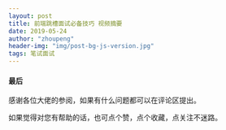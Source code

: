 ```yaml
---
layout: post
title: 前端跳槽面试必备技巧 视频摘要
date: 2019-05-24 
author: "zhoupeng"
header-img: "img/post-bg-js-version.jpg"
tags: 笔试面试
---
```


#### 最后

感谢各位大佬的参阅，如果有什么问题都可以在评论区提出。

如果觉得对您有帮助的话，也可点个赞，点个收藏，点关注不迷路。

<!-- 转载请注明：[周鹏的博客](https://ttypzhoupeng.github.io/my-blog) » [点击阅读原文](https://ttypzhoupeng.github.io/my-blog/2019/04/04/js_basic/) -->
